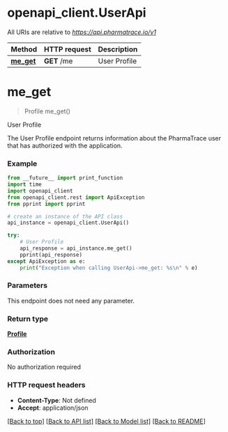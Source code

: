 # openapi_client.UserApi

All URIs are relative to *https://api.pharmatrace.io/v1*

Method | HTTP request | Description
------------- | ------------- | -------------
[**me_get**](UserApi.md#me_get) | **GET** /me | User Profile


# **me_get**
> Profile me_get()

User Profile

The User Profile endpoint returns information about the PharmaTrace user that has authorized with the application.

### Example

```python
from __future__ import print_function
import time
import openapi_client
from openapi_client.rest import ApiException
from pprint import pprint

# create an instance of the API class
api_instance = openapi_client.UserApi()

try:
    # User Profile
    api_response = api_instance.me_get()
    pprint(api_response)
except ApiException as e:
    print("Exception when calling UserApi->me_get: %s\n" % e)
```

### Parameters
This endpoint does not need any parameter.

### Return type

[**Profile**](Profile.md)

### Authorization

No authorization required

### HTTP request headers

 - **Content-Type**: Not defined
 - **Accept**: application/json

[[Back to top]](#) [[Back to API list]](../README.md#documentation-for-api-endpoints) [[Back to Model list]](../README.md#documentation-for-models) [[Back to README]](../README.md)

